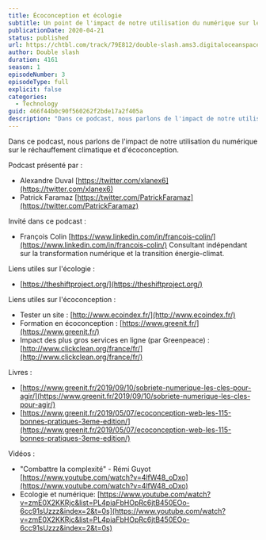 ```yaml
---
title: Écoconception et écologie
subtitle: Un point de l'impact de notre utilisation du numérique sur le réchauffement climatique et de l'écoconception
publicationDate: 2020-04-21
status: published
url: https://chtbl.com/track/79E812/double-slash.ams3.digitaloceanspaces.com/DS_002_eco_conception.mp3
author: Double slash
duration: 4161
season: 1
episodeNumber: 3
episodeType: full
explicit: false
categories:
  - Technology
guid: 466f44b0c90f560262f2bde17a2f405a
description: "Dans ce podcast, nous parlons de l'impact de notre utilisation du numérique sur le réchauffement climatique et d'écoconception. Podcast présenté par : Alexandre Duval https://twitter.com/xlanex6 Patrick Faramaz https://twitter.com/PatrickFaramaz Invité dans ce podcast : François Colin https://www.linkedin.com/in/francois-colin/ Consultant indépendant sur la transformation numérique et la transition énergie-climat. Liens utiles sur l'écologie : https://theshiftproject.org/ Liens utiles sur l'écoconception : Tester un site : http://www.ecoindex.fr/ Formation en écoconception : https://www.greenit.fr/ Impact des plus gros services en ligne (par Greenpeace) : http://www.clickclean.org/france/fr/ Livres : https://www.greenit.fr/2019/09/10/sobriete-numerique-les-cles-pour-agir/ https://www.greenit.fr/2019/05/07/ecoconception-web-les-115-bonnes-pratiques-3eme-edition/ Vidéos : \"Combattre la complexité\" - Rémi Guyot https://www.youtube.com/watch?v=4lfW48_oDxo Ecologie et numérique: https://www.youtube.com/watch?v=zmE0X2KKRjc&list=PL4piaFbHOpRc6jtB450EOo-6cc91sUzzz&index=2&t=0s"
---
```


Dans ce podcast, nous parlons de l'impact de notre utilisation du numérique sur le réchauffement climatique et d'écoconception.

Podcast présenté par :

- Alexandre Duval [https://twitter.com/xlanex6](https://twitter.com/xlanex6)
- Patrick Faramaz [https://twitter.com/PatrickFaramaz](https://twitter.com/PatrickFaramaz)

Invité dans ce podcast :

- François Colin [https://www.linkedin.com/in/francois-colin/](https://www.linkedin.com/in/francois-colin/)
  Consultant indépendant sur la transformation numérique et la transition énergie-climat.

Liens utiles sur l'écologie :

- [https://theshiftproject.org/](https://theshiftproject.org/)

Liens utiles sur l'écoconception :

- Tester un site : [http://www.ecoindex.fr/](http://www.ecoindex.fr/)
- Formation en écoconception : [https://www.greenit.fr/](https://www.greenit.fr/)
- Impact des plus gros services en ligne (par Greenpeace) : [http://www.clickclean.org/france/fr/](http://www.clickclean.org/france/fr/)

Livres :

- [https://www.greenit.fr/2019/09/10/sobriete-numerique-les-cles-pour-agir/](https://www.greenit.fr/2019/09/10/sobriete-numerique-les-cles-pour-agir/)
- [https://www.greenit.fr/2019/05/07/ecoconception-web-les-115-bonnes-pratiques-3eme-edition/](https://www.greenit.fr/2019/05/07/ecoconception-web-les-115-bonnes-pratiques-3eme-edition/)

Vidéos :

- "Combattre la complexité" - Rémi Guyot [https://www.youtube.com/watch?v=4lfW48_oDxo](https://www.youtube.com/watch?v=4lfW48_oDxo)
- Ecologie et numérique: [https://www.youtube.com/watch?v=zmE0X2KKRjc&list=PL4piaFbHOpRc6jtB450EOo-6cc91sUzzz&index=2&t=0s](https://www.youtube.com/watch?v=zmE0X2KKRjc&list=PL4piaFbHOpRc6jtB450EOo-6cc91sUzzz&index=2&t=0s)
